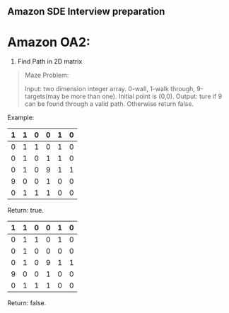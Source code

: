 ## Amazon SDE Interview preparation



# Amazon OA2:

1. Find Path in 2D matrix

> Maze Problem:
>
>Input: two dimension integer array. 0-wall, 1-walk through, 9-targets(may be more than one). Initial point is (0,0).
Output: ture if 9 can be found through a valid path. Otherwise return false.

Example: 

1  | 1 | 0 | 0  | 1 | 0 
---  | --- | --- | ---  | --- | --- 
0  | 1 | 1 | 0  | 1 | 0 
0  | 1 | 0 | 1  | 1 | 0 
0  | 1 | 0 | 9  | 1 | 1 
9  | 0 | 0 | 1  | 0 | 0 
0  | 1 | 1 | 1  | 0 | 0 

Return: true.

1  | 1 | 0 | 0  | 1 | 0 
---  | --- | --- | ---  | --- | --- 
0  | 1 | 1 | 0  | 1 | 0 
0  | 1 | 0 | 0  | 0 | 0 
0  | 1 | 0 | 9  | 1 | 1 
9  | 0 | 0 | 1  | 0 | 0 
0  | 1 | 1 | 1  | 0 | 0 

Return: false.

